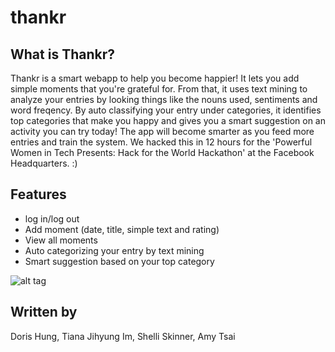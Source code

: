# thankr

## What is Thankr?

Thankr is a smart webapp to help you become happier! It lets you add simple moments that you're grateful for. From that, it uses text mining to analyze your entries by looking things like the nouns used, sentiments and word freqency. By auto classifying your entry under categories, it identifies top categories that make you happy and gives you a smart suggestion on an activity you can try today! The app will become smarter as you feed more entries and train the system. We hacked this in 12 hours for the 'Powerful Women in Tech Presents: Hack for the World Hackathon' at the Facebook Headquarters. :)

## Features

- log in/log out
- Add moment (date, title, simple text and rating)
- View all moments
- Auto categorizing your entry by text mining
- Smart suggestion based on your top category

![alt tag](https://raw.githubusercontent.com/imtiana/screenshots/home.png)

## Written by

Doris Hung, Tiana Jihyung Im, Shelli Skinner, Amy Tsai
